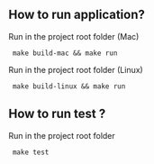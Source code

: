 ## How to run application?

Run in the project root folder (Mac)

```
 make build-mac && make run
```

Run in the project root folder (Linux)

```
 make build-linux && make run
```

## How to run test ?

Run in the project root folder

```
 make test
```